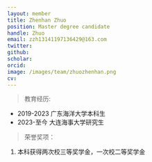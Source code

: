 ```yaml
---
layout: member
title: Zhenhan Zhuo
position: Master degree candidate
handle: Zhuo
email: zzh13141197136429@163.com
twitter: 
github: 
scholar:
orcid: 
image: /images/team/zhuozhenhan.png
cv: 
---
```


> 教育经历:

- 2019-2023 广东海洋大学本科生   
- 2023-至今 大连海事大学研究生

> 荣誉奖项：

1. 本科获得两次校三等奖学金，一次校二等奖学金

